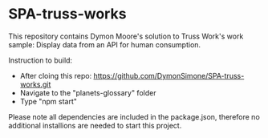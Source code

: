 # SPA-truss-works
This repository contains Dymon Moore's solution to Truss Work's work sample:
Display data from an API for human consumption. 

Instruction to build:
- After cloing this repo: https://github.com/DymonSimone/SPA-truss-works.git
- Navigate to the "planets-glossary" folder 
- Type "npm start"

Please note all dependencies are included in the package.json, therefore no additional installions are needed to start this project. 